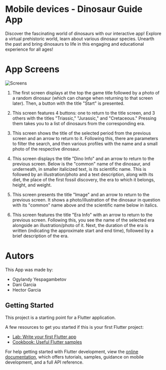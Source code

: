# Mobile devices - Dinosaur Guide App 

Discover the fascinating world of dinosaurs with our interactive app! Explore a virtual prehistoric world, learn about various dinosaur species. Unearth the past and bring dinosaurs to life in this engaging and educational experience for all ages!

# App Screens

![Screens](dino_app/images/Cool_App.jpg)

1. The first screen displays at the top the game title followed by a photo of a random dinosaur (which can change when returning to that screen later). Then, a button with the title "Start" is presented.

2. This screen features 4 buttons: one to return to the title screen, and 3 others with the titles "Triassic," "Jurassic," and "Cretaceous." Pressing them takes you to a list of dinosaurs from the corresponding era.

3. This screen shows the title of the selected period from the previous screen and an arrow to return to it. Following this, there are parameters to filter the search, and then various profiles with the name and a small photo of the respective dinosaur.

4. This screen displays the title "Dino Info" and an arrow to return to the previous screen. Below is the "common" name of the dinosaur, and underneath, in smaller italicized text, is its scientific name. This is followed by an illustration/photo and a text description, along with its diet, the place of the first fossil discovery, the era to which it belongs, height, and weight.

5. This screen presents the title "Image" and an arrow to return to the previous screen. It shows a photo/illustration of the dinosaur in question with its "common" name above and the scientific name below in italics.

6. This screen features the title "Era Info" with an arrow to return to the previous screen. Following this, you see the name of the selected era alongside an illustration/photo of it. Next, the duration of the era is written (indicating the approximate start and end time), followed by a brief description of the era.

# Autors

This App was made by:

  - Ogylandy Yespagambetov 
  - Dani Garcia 
  - Hector Garcia 
    
## Getting Started

This project is a starting point for a Flutter application.

A few resources to get you started if this is your first Flutter project:

- [Lab: Write your first Flutter app](https://docs.flutter.dev/get-started/codelab)
- [Cookbook: Useful Flutter samples](https://docs.flutter.dev/cookbook)

For help getting started with Flutter development, view the
[online documentation](https://docs.flutter.dev/), which offers tutorials,
samples, guidance on mobile development, and a full API reference.
